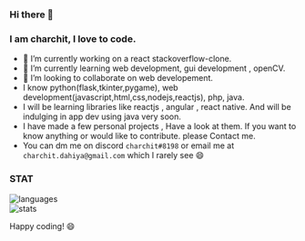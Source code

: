 ### Hi there 👋
### I am charchit, I love to code.

- 🔭 I’m currently working on a react stackoverflow-clone.
- 🌱 I’m currently learning web development, gui development , openCV.
- 👯 I’m looking to collaborate on web developement.
- I know python(flask,tkinter,pygame), web development(javascript,html,css,nodejs,reactjs), php, java.
- I will be learning libraries like reactjs , angular , react native. And will be indulging in app dev using java very soon.
- I have made a few personal projects , Have a look at them. If you want to know anything or would like to contribute. please Contact me.
- You can dm me on discord `charchit#8198` or email me at `charchit.dahiya@gmail.com` which I rarely  see 😄

### STAT
<img src="https://github-readme-stats.vercel.app/api/top-langs/?username=m-charchit" alt="languages"/>
<br>
<img src="https://github-readme-stats.vercel.app/api?username=m-charchit&theme=algolia&show_icons=true" alt="stats"/> 

 
Happy coding! 😄
